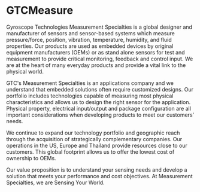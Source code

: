 # GTCMeasure
Gyroscope Technologies Measurement Specialties is a global designer and manufacturer of sensors and sensor-based systems which measure pressure/force, position, vibration, temperature, humidity, and fluid properties. Our products are used as embedded devices by original equipment manufacturers (OEMs) or as stand alone sensors for test and measurement to provide critical monitoring, feedback and control input. We are at the heart of many everyday products and provide a vital link to the physical world.

GTC's Measurement Specialties is an applications company and we understand that embedded solutions often require customized designs. Our portfolio includes technologies capable of measuring most physical characteristics and allows us to design the right sensor for the application. Physical property, electrical input/output and package configuration are all important considerations when developing products to meet our customers’ needs.

We continue to expand our technology portfolio and geographic reach through the acquisition of strategically complementary companies. Our operations in the US, Europe and Thailand provide resources close to our customers. This global footprint allows us to offer the lowest cost of ownership to OEMs.

Our value proposition is to understand your sensing needs and develop a solution that meets your performance and cost objectives. At Measurement Specialties, we are Sensing Your World.

